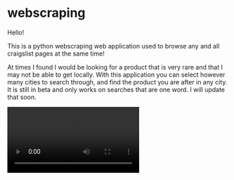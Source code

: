 # webscraping

Hello!

This is a python webscraping web application used to browse any and all craigslist pages at the same time!  

At times I found I would be looking for a product that is very rare and that I may not be able to get locally.  With this application you can select however many cities to search through, and find the product you are after in any city.  It is still in beta and only works on searches that are one word.  I will update that soon.  

![DEMO](https://user-images.githubusercontent.com/99367803/163652691-0352c130-d7a5-41d5-be46-2a0e998a0231.mov)
